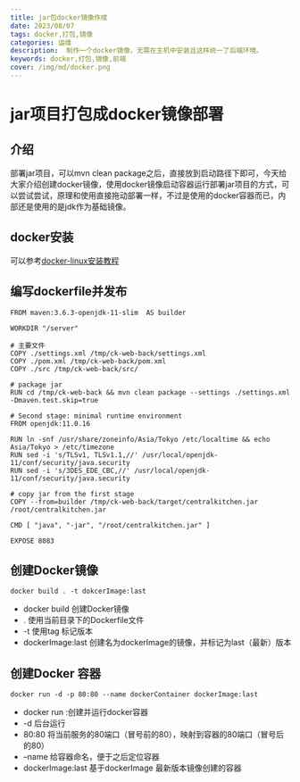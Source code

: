 ```yaml
---
title: jar包docker镜像作成
date: 2023/08/07
tags: docker,打包,镜像
categories: 运维
description:  制作一个docker镜像，无需在主机中安装且这样统一了后端环境。
keywords: docker,打包,镜像,前端
cover: /img/md/docker.png
---
```


# jar项目打包成docker镜像部署

## 介绍
部署jar项目，可以mvn clean package之后，直接放到启动路径下即可，今天给大家介绍创建docker镜像，使用docker镜像启动容器运行部署jar项目的方式，可以尝试尝试，原理和使用直接拖动部署一样，不过是使用的docker容器而已，内部还是使用的是jdk作为基础镜像。

## docker安装
可以参考[docker-linux安装教程](https://xiaoweixiaoyun.github.io/2022/08/07/docker-install/)

## 编写dockerfile并发布
```shell
FROM maven:3.6.3-openjdk-11-slim  AS builder

WORKDIR "/server"

# 主要文件
COPY ./settings.xml /tmp/ck-web-back/settings.xml
COPY ./pom.xml /tmp/ck-web-back/pom.xml
COPY ./src /tmp/ck-web-back/src/

# package jar
RUN cd /tmp/ck-web-back && mvn clean package --settings ./settings.xml -Dmaven.test.skip=true

# Second stage: minimal runtime environment
FROM openjdk:11.0.16

RUN ln -snf /usr/share/zoneinfo/Asia/Tokyo /etc/localtime && echo Asia/Tokyo > /etc/timezone
RUN sed -i 's/TLSv1, TLSv1.1,//' /usr/local/openjdk-11/conf/security/java.security
RUN sed -i 's/3DES_EDE_CBC,//' /usr/local/openjdk-11/conf/security/java.security

# copy jar from the first stage
COPY --from=builder /tmp/ck-web-back/target/centralkitchen.jar /root/centralkitchen.jar

CMD [ "java", "-jar", "/root/centralkitchen.jar" ]

EXPOSE 8083

```

## 创建Docker镜像
```shell
docker build . -t dokcerImage:last
```
- docker build 创建Docker镜像
- . 使用当前目录下的Dockerfile文件
- -t 使用tag 标记版本
- dockerImage:last 创建名为dockerImage的镜像，并标记为last（最新）版本

## 创建Docker 容器
```shell
docker run -d -p 80:80 --name dockerContainer dockerImage:last
```

- docker run :创建并运行docker容器
- -d 后台运行
- 80:80 将当前服务的80端口（冒号前的80），映射到容器的80端口（冒号后的80）
- –name 给容器命名，便于之后定位容器
- dockerImage:last 基于dockerImage 最新版本镜像创建的容器
